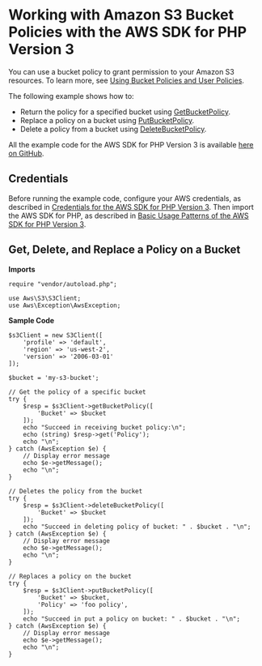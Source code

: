 # Working with Amazon S3 Bucket Policies with the AWS SDK for PHP Version 3<a name="s3-examples-bucket-policies"></a>

You can use a bucket policy to grant permission to your Amazon S3 resources\. To learn more, see [Using Bucket Policies and User Policies](https://docs.aws.amazon.com/AmazonS3/latest/dev/using-iam-policies.html)\.

The following example shows how to:
+ Return the policy for a specified bucket using [GetBucketPolicy](https://docs.aws.amazon.com/aws-sdk-php/v3/api/api-s3-2006-03-01.html#getbucketpolicy)\.
+ Replace a policy on a bucket using [PutBucketPolicy](https://docs.aws.amazon.com/aws-sdk-php/v3/api/api-s3-2006-03-01.html#putbucketpolicy)\.
+ Delete a policy from a bucket using [DeleteBucketPolicy](https://docs.aws.amazon.com/aws-sdk-php/v3/api/api-s3-2006-03-01.html#deletebucketpolicy)\.

All the example code for the AWS SDK for PHP Version 3 is available [here on GitHub](https://github.com/awsdocs/aws-doc-sdk-examples/tree/master/php/example_code)\.

## Credentials<a name="credentials"></a>

Before running the example code, configure your AWS credentials, as described in [Credentials for the AWS SDK for PHP Version 3](guide_credentials.md)\. Then import the AWS SDK for PHP, as described in [Basic Usage Patterns of the AWS SDK for PHP Version 3](getting-started_basic-usage.md)\.

## Get, Delete, and Replace a Policy on a Bucket<a name="get-delete-and-replace-a-policy-on-a-bucket"></a>

 **Imports** 

```
require "vendor/autoload.php";

use Aws\S3\S3Client;  
use Aws\Exception\AwsException;
```

 **Sample Code** 

```
$s3Client = new S3Client([
    'profile' => 'default',
    'region' => 'us-west-2',
    'version' => '2006-03-01'
]);

$bucket = 'my-s3-bucket';

// Get the policy of a specific bucket
try {
    $resp = $s3Client->getBucketPolicy([
        'Bucket' => $bucket
    ]);
    echo "Succeed in receiving bucket policy:\n";
    echo (string) $resp->get('Policy');
    echo "\n";
} catch (AwsException $e) {
    // Display error message
    echo $e->getMessage();
    echo "\n";
}

// Deletes the policy from the bucket
try {
    $resp = $s3Client->deleteBucketPolicy([
        'Bucket' => $bucket
    ]);
    echo "Succeed in deleting policy of bucket: " . $bucket . "\n";
} catch (AwsException $e) {
    // Display error message
    echo $e->getMessage();
    echo "\n";
}

// Replaces a policy on the bucket
try {
    $resp = $s3Client->putBucketPolicy([
        'Bucket' => $bucket,
        'Policy' => 'foo policy',
    ]);
    echo "Succeed in put a policy on bucket: " . $bucket . "\n";
} catch (AwsException $e) {
    // Display error message
    echo $e->getMessage();
    echo "\n";
}
```